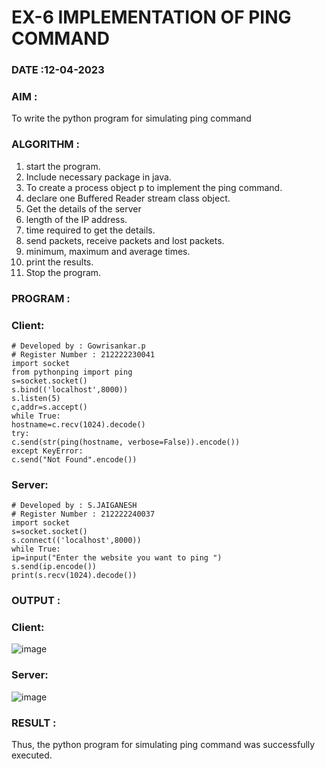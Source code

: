 # EX-6 IMPLEMENTATION OF PING COMMAND

### DATE :12-04-2023

### AIM :
To write the python program for simulating ping command

### ALGORITHM :
1. start the program.
2. Include necessary package in java.
3. To create a process object p to implement the ping command.
4. declare one Buffered Reader stream class object.
5. Get the details of the server
6. length of the IP address.
7. time required to get the details.
8. send packets, receive packets and lost packets.
9. minimum, maximum and average times.
10. print the results.
11. Stop the program.

### PROGRAM :
### Client:
```
# Developed by : Gowrisankar.p
# Register Number : 212222230041
import socket
from pythonping import ping
s=socket.socket()
s.bind(('localhost',8000))
s.listen(5)
c,addr=s.accept()
while True:
hostname=c.recv(1024).decode()
try:
c.send(str(ping(hostname, verbose=False)).encode())
except KeyError:
c.send("Not Found".encode())
```
### Server:
```
# Developed by : S.JAIGANESH
# Register Number : 212222240037
import socket
s=socket.socket()
s.connect(('localhost',8000))
while True:
ip=input("Enter the website you want to ping ")
s.send(ip.encode())
print(s.recv(1024).decode())
```
### OUTPUT :
### Client:
![image](https://github.com/gowrisankarponnusamy/EX-6/assets/119393123/8bb6a525-5550-4db3-b4cc-df8b048937e3)

### Server:
![image](https://github.com/gowrisankarponnusamy/EX-6/assets/119393123/3d98dbd7-0ccb-43f4-a92a-4d6d0c385cfd)

### RESULT :
Thus, the python program for simulating ping command was successfully executed.

